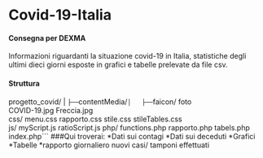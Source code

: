 # Covid-19-Italia
#### Consegna per DEXMA
Informazioni riguardanti la situazione covid-19 in Italia, statistiche degli ultimi dieci giorni esposte in grafici e tabelle prelevate da file csv.

#### Struttura 
progetto_covid/	
|
```├──```contentMedia/```
│   ├── ```faicon/
				foto	
				COVID-19.jpg
				Freccia.jpg		
	css/
		menu.css
		rapporto.css
		stile.css
		stileTables.css		
	js/
		myScript.js
		ratioScript.js
	php/
		functions.php
		rapporto.php
		tabels.php
	index.php```
###Qui troverai:
*Dati sui contagi
*Dati sui deceduti
*Grafici 
*Tabelle
	*rapporto giornaliero nuovi casi/ tamponi effettuati
